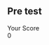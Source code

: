 ## Pre test  
<div id="questions"></div>
<div class="score flex">
<div class="scoreTxt mb-2">Your Score</div>
<div id="mainScore">0</div></div>
<script src="./js/pretest.js"></script>
